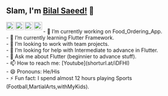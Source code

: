 ## Slam, I'm [Bilal Saeed!](https://www.facebook.com/bilal.saeedddd/) 👋


<a href="https://github.com/bilalsaeedjh">
  <img align="left" alt="Bilal's Github" width="22px" src="https://cdn.jsdelivr.net/npm/simple-icons@v3/icons/github.svg" />
</a>
<a href="https://instagram.com/bilalsaeedjh/">
  <img align="left" alt="Bilal's Instagram" width="22px" src="https://cdn.jsdelivr.net/npm/simple-icons@v3/icons/instagram.svg" />
</a>
<a href="https://www.facebook.com/bilalsaeedjh/">
  <img align="left" alt="Bilal's Facebook" width="22px" src="https://cdn.jsdelivr.net/npm/simple-icons@v3/icons/facebook.svg" />
</a>
<a href="https://stackoverflow.com/users/13283931">
  <img align="left" alt="Bilal's StackOverFlow" width="22px" src="https://cdn.jsdelivr.net/npm/simple-icons@v3/icons/stackoverflow.svg" />
</a>

<br/>
- 🔭 I’m currently working on Food_Ordering_App.<br/>
- 🌱 I’m currently learning Flutter Framework.<br/>
- 👯 I’m looking to work with team projects.<br/>
- 🤔 I’m looking for help with Intermediate to advance in Flutter.<br/>
- 💬 Ask me about Flutter (beginnier to advance stuff).<br/>
- 📫 How to reach me: [Youtube](shorturl.at/iDFHI)<br/>
- 😄 Pronouns: He/His <br/>
- ⚡ Fun fact: I spend almost 12 hours playing Sports (Football,MartialArts,withMyKids).<br/>







